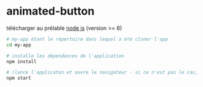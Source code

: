 # animated-button

télécharger au prélable <a href="https://nodejs.org/en/download/" target="_blank">node js</a> (version >= 6)



```bash
# my-app étant le répertoire dans lequel a été cloner l'app
cd my-app  

# installe les dépendances de l'application
npm install

# (lance l'applicaton et ouvre le navigateur - si ce n'est pas le cas, lancer votre navigateur et saisissez l'url localhost:3000).
npm start
```